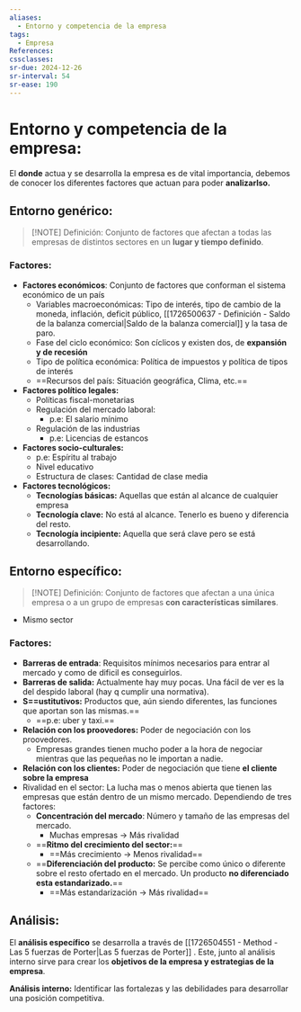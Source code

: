 ```yaml
---
aliases:
  - Entorno y competencia de la empresa
tags:
  - Empresa
References: 
cssclasses: 
sr-due: 2024-12-26
sr-interval: 54
sr-ease: 190
---
```


# Entorno y competencia de la empresa: 
El **donde** actua y se desarrolla la empresa es de vital importancia, debemos de conocer los diferentes factores que actuan para poder **analizarlso.**

## Entorno genérico:
> [!NOTE] Definición:
> Conjunto de factores que afectan a todas las empresas de distintos sectores en un **lugar y tiempo definido**. 
### Factores:
+ **Factores económicos**: Conjunto de factores que conforman el sistema económico de un país
	+ Variables macroeconómicas: Tipo de interés, tipo de cambio de la moneda, inflación, deficit público, [[1726500637 - Definición - Saldo de la balanza comercial|Saldo de la balanza comercial]] y la tasa de paro.
	+ Fase del ciclo económico: Son cíclicos y existen dos, de **expansión y de recesión**
	+ Tipo de política económica: Política de impuestos y política de tipos de interés
	+ ==Recursos del país: Situación geográfica, Clima, etc.==
+ **Factores político legales:** 
	+ Políticas fiscal-monetarias
	+ Regulación del mercado laboral: 
		+ p.e: El salario mínimo
	+ Regulación de las industrias
		+ p.e: Licencias de estancos
+ **Factores socio-culturales:**
	+ p.e: Espíritu al trabajo
	+ Nivel educativo 
	+ Estructura de clases: Cantidad de clase media
+ **Factores tecnológicos:**
	+ **Tecnologías básicas:** Aquellas que están al alcance de cualquier empresa
	+ **Tecnología clave:** No está al alcance. Tenerlo es bueno y diferencia del resto. 
	+ **Tecnología incipiente:** Aquella que será clave pero se está desarrollando. 

## Entorno específico:

> [!NOTE] Definición:
Conjunto de factores que afectan a una única empresa o a un grupo de empresas **con características similares**. 
+ Mismo sector
### Factores: 
+ **Barreras de entrada**: Requisitos mínimos necesarios para entrar al mercado y como de dificil es conseguirlos.
+ **Barreras de salida:** Actualmente hay muy pocas. Una fácil de ver es la del despido laboral (hay q cumplir una normativa). 
+ **S==ustitutivos:** Productos que, aún siendo diferentes, las funciones que aportan son las mismas.==
	+ ==p.e: uber y taxi.== 
+ **Relación con los proovedores:** Poder de negociación con los proovedores.
	+ Empresas grandes tienen mucho poder a la hora de negociar mientras que las pequeñas no le importan a nadie.
+ **Relación con los clientes:** Poder de negociación que tiene **el cliente sobre la empresa**
+ Rivalidad en el sector: La lucha mas o menos abierta que tienen las empresas que están dentro de un mismo mercado. Dependiendo de tres factores: 
	+ **Concentración del mercado**: Número y tamaño de las empresas del mercado.
		+ Muchas empresas → Más rivalidad
	+ ==**Ritmo del crecimiento del sector:**==
		+ ==Más crecimiento → Menos rivalidad==
	+ ==**Diferenciación del producto:** Se percibe como único o diferente sobre el resto ofertado en el mercado. Un producto **no diferenciado esta estandarizado.**== 
		+ ==Más estandarización → Más rivalidad==

## Análisis:
El **análisis específico** se desarrolla a través de [[1726504551 - Method - Las 5 fuerzas de Porter|Las 5 fuerzas de Porter]] . Este, junto al análisis interno sirve para crear los **objetivos de la empresa y estrategias de la empresa**. 


**Análisis interno:** Identificar las fortalezas y las debilidades para desarrollar una posición competitiva. 


